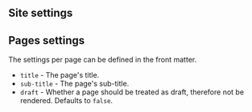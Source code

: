 ## Site settings

## Pages settings

The settings per page can be defined in the front matter.

- `title` - The page's title.
- `sub-title` - The page's sub-title.
- `draft` - Whether a page should be treated as draft, therefore not be rendered. Defaults to `false`.